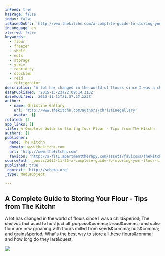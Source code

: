```yaml
---
inFeed: true
hasPage: false
inNav: false
isBasedOnUrl: 'http://www.thekitchn.com/a-complete-guide-to-storing-your-flour-204729'
inLanguage: en
starred: false
keywords:
  - flour
  - freezer
  - shelf
  - nuts
  - storage
  - grain
  - rancidity
  - stockton
  - reid
  - refrigerator
description: "A lot has changed in the world of flours since I was a child. The shelves that used to hold just all-purpose, bread, and cake flour are now groaning with flours milled from seeds, nuts, and grains. What's the best way to store all these flours, and how long do they last?"
datePublished: '2015-11-23T22:09:14.313Z'
dateModified: '2015-11-23T21:57:37.223Z'
author:
  - name: Christine Gallary
    url: 'http://www.thekitchn.com/authors/christinegallary'
    avatar: {}
related: []
app_links: []
title: A Complete Guide to Storing Your Flour - Tips from The Kitchn
authors: []
publisher:
  name: The Kitchn
  domain: www.thekitchn.com
  url: 'http://www.thekitchn.com'
  favicon: 'http://a-fst1.apartmenttherapy.com/assets/favicons/thekitchn-favicon-a2e0f842aa84890d51f81fbc28236be8.ico'
sourcePath: _posts/2015-11-23-a-complete-guide-to-storing-your-flour-tips-from-the-kitch.md
published: true
_context: 'http://schema.org'
_type: MediaObject

---
```

<article style=""><h1>A Complete Guide to Storing Your Flour - Tips from The Kitchn</h1><p>A lot has changed in the world of flours since I was a child&amp;period; The shelves that used to hold just all-purpose&amp;comma; bread&amp;comma; and cake flour are now groaning with flours milled from seeds&amp;comma; nuts&amp;comma; and grains&amp;period; What's the best way to store all these flours&amp;comma; and how long do they last&amp;quest;</p><img src="http://p-fst2.pixstatic.com/539b8972dbfa3f79d900ac73/_w.1500_s.fit_/shutterstock_193683176.jpg" /></article>